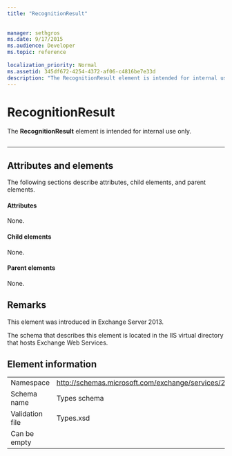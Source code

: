 ```yaml
---
title: "RecognitionResult"
 
 
manager: sethgros
ms.date: 9/17/2015
ms.audience: Developer
ms.topic: reference
 
localization_priority: Normal
ms.assetid: 345df672-4254-4372-af06-c4816be7e33d
description: "The RecognitionResult element is intended for internal use only."
---
```


# RecognitionResult

The **RecognitionResult** element is intended for internal use only. 
  
```

```

 ****
## Attributes and elements

The following sections describe attributes, child elements, and parent elements.
  
#### Attributes

None.
  
#### Child elements

None.
  
#### Parent elements

None.
  
## Remarks

This element was introduced in Exchange Server 2013.
  
The schema that describes this element is located in the IIS virtual directory that hosts Exchange Web Services.
  
## Element information

|||
|:-----|:-----|
|Namespace  <br/> |http://schemas.microsoft.com/exchange/services/2006/types  <br/> |
|Schema name  <br/> |Types schema  <br/> |
|Validation file  <br/> |Types.xsd  <br/> |
|Can be empty  <br/> ||
   

